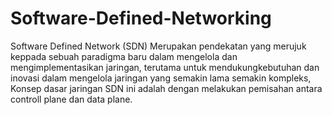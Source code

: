# Software-Defined-Networking
Software Defined Network (SDN) Merupakan pendekatan yang merujuk keppada sebuah paradigma baru dalam mengelola dan mengimplementasikan jaringan, terutama untuk mendukungkebutuhan dan inovasi dalam mengelola jaringan yang semakin lama semakin kompleks, Konsep dasar jaringan SDN ini adalah dengan melakukan pemisahan antara controll plane dan data plane.
